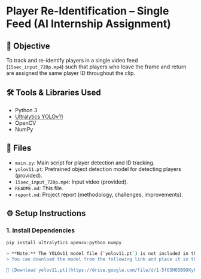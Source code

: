 # Player Re-Identification – Single Feed (AI Internship Assignment)

## 📌 Objective
To track and re-identify players in a single video feed (`15sec_input_720p.mp4`) such that players who leave the frame and return are assigned the same player ID throughout the clip.

## 🛠️ Tools & Libraries Used
- Python 3
- [Ultralytics YOLOv11](https://docs.ultralytics.com/)
- OpenCV
- NumPy

## 📁 Files
- `main.py`: Main script for player detection and ID tracking.
- `yolov11.pt`: Pretrained object detection model for detecting players (provided).
- `15sec_input_720p.mp4`: Input video (provided).
- `README.md`: This file.
- `report.md`: Project report (methodology, challenges, improvements).

## ⚙️ Setup Instructions

### 1. Install Dependencies
```bash
pip install ultralytics opencv-python numpy

> **Note:** The YOLOv11 model file (`yolov11.pt`) is not included in this repository due to GitHub's 100MB file size limit.  
> You can download the model from the following link and place it in the same directory as `main.py`:

🔗 [Download yolov11.pt](https://drive.google.com/file/d/1-5fOSHOSB9UXyP_enOoZNAMScrePVcMD/view)
